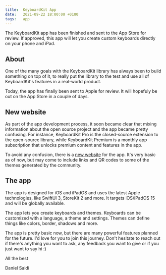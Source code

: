 ```yaml
---
title:  KeyboardKit App
date:   2021-09-22 18:00:00 +0100
tags:   app
---
```


The KeyboardKit app has been finished and sent to the App Store for review. If approved, this app will let you create custom keyboards directly on your phone and iPad.


## About

One of the many goals with the KeyboardKit library has always been to build something on top of it, to really put the library to the test and use all of KeyboardKit's features in a real-world product.

Today, the app has finally been sent to Apple for review. It will hopefuly be out on the App Store in a couple of days.


## New website

As part of the app development process, it soon became clear that mixing information about the open source project and the app became pretty confusing. For instance, KeyboardKit Pro is the closed-source extension to the open-source library, while KeyboardKit Premium is a monthly app subscription that unlocks premium content and features in the app.

To avoid any confusion, there is a [new website](https://app.getkeyboardkit.com) for the app. It's very basic as of now, but may come to include links and QR codes to some of the themes generated by the community.


## The app

The app is designed for iOS and iPadOS and uses the latest Apple technologies, like SwiftUI 3, StoreKit 2 and more. It targets iOS/iPadOS 15 and will be globally available.

The app lets you create keyboards and themes. Keyboards can be customized with a language, a theme and settings. Themes can define things like colors, border, shadows and more.

The app is pretty basic now, but there are many powerful features planned for the future. I'd love for you to join this journey. Don't hesitate to reach out if there's anything you want to ask, any feedback you want to give or if you just want to say hi :)


All the best

Daniel Saidi